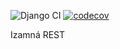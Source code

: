 ![Django CI](https://github.com/Itzanma/REST-API/workflows/Django%20CI/badge.svg?branch=master)
[![codecov](https://codecov.io/gh/Itzanma/REST-API/branch/master/graph/badge.svg)](https://codecov.io/gh/Itzanma/REST-API)

Izamná REST
